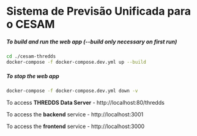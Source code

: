 # Sistema de Previsão Unificada para o CESAM



##### To build and run the web app (--build only necessary on first run)

```bash
cd ./cesam-thredds
docker-compose -f docker-compose.dev.yml up --build
```

##### To stop the web app

```bash
docker-compose -f docker-compose.dev.yml down -v
```



To access **THREDDS Data Server** - http://localhost:80/thredds

To access the **backend** service - http://localhost:3001

To access the **frontend** service - http://localhost:3000 



